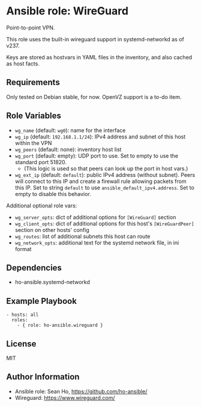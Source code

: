 # Ansible role: WireGuard
Point-to-point VPN.

This role uses the built-in wireguard support in systemd-networkd as of v237.

Keys are stored as hostvars in YAML files in the inventory, and also cached as host facts.

## Requirements
Only tested on Debian stable, for now.
OpenVZ support is a to-do item.

## Role Variables
+ `wg_name` (default: `wg0`): name for the interface
+ `wg_ip` (default: `192.168.1.1/24`): IPv4 address and subnet of this host within the VPN
+ `wg_peers` (default: none): inventory host list
+ `wg_port` (default: empty): UDP port to use.  Set to empty to use the standard port 51820.
  + (This logic is used so that peers can look up the port in host vars.)
+ `wg_ext_ip` (default: `default`): public IPv4 address (without subnet).
  Peers will connect to this IP and create a firewall rule allowing packets from this IP.
  Set to string `default` to use `ansible_default_ipv4.address`.
  Set to empty to disable this behavior.

Additional optional role vars:
+ `wg_server_opts`: dict of additional options for `[WireGuard]` section
+ `wg_client_opts`: dict of additional options for this host's
  `[WireGuardPeer]` section on other hosts' config
+ `wg_routes`: list of additional subnets this host can route
+ `wg_network_opts`: additional text for the systemd network file, in ini format

## Dependencies
+ ho-ansible.systemd-networkd

## Example Playbook

```
- hosts: all
  roles:
    - { role: ho-ansible.wireguard }
```

## License
MIT

## Author Information
+ Ansible role: Sean Ho, https://github.com/ho-ansible/
+ Wireguard: https://www.wireguard.com/
